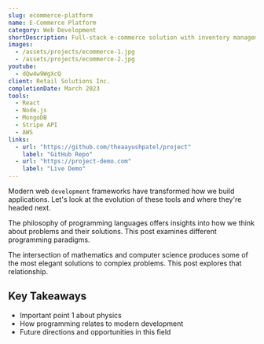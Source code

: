 ```yaml
---
slug: ecommerce-platform
name: E-Commerce Platform
category: Web Development
shortDescription: Full-stack e-commerce solution with inventory management
images:
  - /assets/projects/ecommerce-1.jpg
  - /assets/projects/ecommerce-2.jpg
youtube:
  - dQw4w9WgXcQ
client: Retail Solutions Inc.
completionDate: March 2023
tools:
  - React
  - Node.js
  - MongoDB
  - Stripe API
  - AWS
links:
  - url: "https://github.com/theaayushpatel/project"
    label: "GitHub Repo"
  - url: "https://project-demo.com"
    label: "Live Demo"
---
```


Modern web `development` frameworks have transformed how we build applications. Let's look at the evolution of these tools and where they're headed next.

The philosophy of programming languages offers insights into how we think about problems and their solutions. This post examines different programming paradigms.

The intersection of mathematics and computer science produces some of the most elegant solutions to complex problems. This post explores that relationship.



## Key Takeaways

- Important point 1 about physics
- How programming relates to modern development
- Future directions and opportunities in this field
